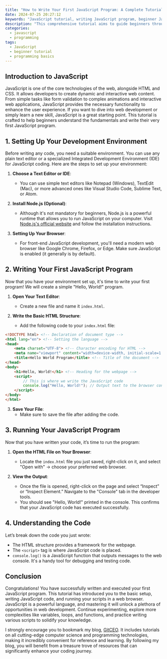```yaml
---
title: "How to Write Your First JavaScript Program: A Complete Tutorial"
date: 2024-07-25 20:27:12
keywords: "JavaScript tutorial, writing JavaScript program, beginner JavaScript, JavaScript basics"
description: "This comprehensive tutorial aims to guide beginners through the essentials of writing their first JavaScript program. You'll learn about JavaScript fundamentals, how to set up a development environment, and step-by-step instructions on writing, testing, and debugging your code. Designed for those who are new to programming, this guide serves as a helpful resource to embark on your coding journey. From understanding variables and functions to executing code in the browser, we ensure that by the end of the article, you will be equipped with the foundational skills needed to start programming in JavaScript. Don't miss out on this opportunity to kickstart your development skills with a hands-on approach that ensures a thorough understanding of key concepts and practical coding practices."
categories:
  - javascript
  - programming
tags:
  - JavaScript
  - beginner tutorial
  - programming basics
---
```


## Introduction to JavaScript

JavaScript is one of the core technologies of the web, alongside HTML and CSS. It allows developers to create dynamic and interactive web content. From simple tasks like form validation to complex animations and interactive web applications, JavaScript provides the necessary functionality to enhance the user experience. If you want to dive into web development or simply learn a new skill, JavaScript is a great starting point. This tutorial is crafted to help beginners understand the fundamentals and write their very first JavaScript program.

<!-- more -->

## 1. Setting Up Your Development Environment

Before writing any code, you need a suitable environment. You can use any plain text editor or a specialized Integrated Development Environment (IDE) for JavaScript coding. Here are the steps to set up your environment:

1. **Choose a Text Editor or IDE**:
   - You can use simple text editors like Notepad (Windows), TextEdit (Mac), or more advanced ones like Visual Studio Code, Sublime Text, or Atom.
   
2. **Install Node.js (Optional)**:
   - Although it's not mandatory for beginners, Node.js is a powerful runtime that allows you to run JavaScript on your computer. Visit [Node.js's official website](https://nodejs.org/) and follow the installation instructions.

3. **Setting Up Your Browser**:
   - For front-end JavaScript development, you'll need a modern web browser like Google Chrome, Firefox, or Edge. Make sure JavaScript is enabled (it generally is by default).

## 2. Writing Your First JavaScript Program

Now that you have your environment set up, it's time to write your first program! We will create a simple "Hello, World!" program.

1. **Open Your Text Editor**:
   - Create a new file and name it `index.html`.

2. **Write the Basic HTML Structure**:
   - Add the following code to your `index.html` file:

```html
<!DOCTYPE html> <!-- Declaration of document type -->
<html lang="en"> <!-- Setting the language -->
<head>
    <meta charset="UTF-8"> <!-- Character encoding for HTML -->
    <meta name="viewport" content="width=device-width, initial-scale=1.0"> <!-- Responsive design -->
    <title>Hello World Program</title> <!-- Title of the document -->
</head>
<body>
    <h1>Hello, World!</h1> <!-- Heading for the webpage -->
    <script>
        // This is where we write the JavaScript code
        console.log("Hello, World!"); // Output text to the browser console
    </script>
</body>
</html>
```

3. **Save Your File**:
   - Make sure to save the file after adding the code. 

## 3. Running Your JavaScript Program

Now that you have written your code, it’s time to run the program:

1. **Open the HTML File on Your Browser**:
   - Locate the `index.html` file you just saved, right-click on it, and select "Open with" -> choose your preferred web browser.

2. **View the Output**:
   - Once the file is opened, right-click on the page and select “Inspect” or “Inspect Element.” Navigate to the "Console" tab in the developer tools.
   - You should see "Hello, World!" printed in the console. This confirms that your JavaScript code has executed successfully.

## 4. Understanding the Code

Let’s break down the code you just wrote:

- The HTML structure provides a framework for the webpage.
- The `<script>` tag is where JavaScript code is placed.
- `console.log()` is a JavaScript function that outputs messages to the web console. It's a handy tool for debugging and testing code. 

## Conclusion

Congratulations! You have successfully written and executed your first JavaScript program. This tutorial has introduced you to the basic setup, writing JavaScript code, and running your scripts in a web browser. JavaScript is a powerful language, and mastering it will unlock a plethora of opportunities in web development. Continue experimenting, explore more complexities like variables, loops, and functions, and practice writing various scripts to solidify your knowledge. 

I strongly encourage you to bookmark my blog, [GitCEO](https://gitceo.com). It includes tutorials on all cutting-edge computer science and programming technologies, making it incredibly convenient for reference and learning. By following my blog, you will benefit from a treasure trove of resources that can significantly enhance your coding journey.
